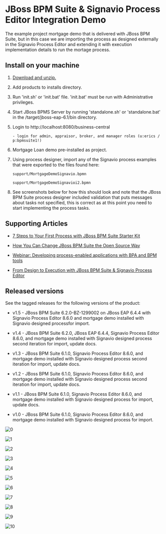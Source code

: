 JBoss BPM Suite & Signavio Process Editor Integration Demo
==========================================================
The example project mortgage demo that is delivered with JBoss BPM Suite, but in this case we are importing
the process as designed externally in the Signavio Process Editor and extending it with execution implementation 
details to run the mortage process.


Install on your machine
-----------------------
1. [Download and unzip.](https://github.com/jbossdemocentral/bpms-mortgage-demo/archive/master.zip)

2. Add products to installs directory.

3. Run 'init.sh' or 'init.bat' file. 'init.bat' must be run with Administrative privileges. 

4. Start JBoss BPMS Server by running 'standalone.sh' or 'standalone.bat' in the <path-to-project>/target/jboss-eap-6.1/bin directory.

5. Login to http://localhost:8080/business-central  

    ```
    - login for admin, appraisor, broker, and manager roles (u:erics / p:bpmsuite1!)
    ```

6. Mortgage Loan demo pre-installed as project.

7. Using process designer, import any of the Signavio process examples that were exported to the files found here:

   ```
   support/MortgageDemoSignavio.bpmn

   support/MortgageDemoSignavioi2.bpmn
   ```

8. See screenshots below for how this should look and note that the JBoss BPM Suite process designer included validation that puts
	 messages about tasks not specified, this is correct as at this point you need to start implementing the process tasks.


Supporting Articles
-------------------
- [7 Steps to Your First Process with JBoss BPM Suite Starter Kit](http://www.schabell.org/2015/08/7-steps-first-process-jboss-bpmsuite-starter-kit.html)

- [How You Can Change JBoss BPM Suite the Open Source Way](http://www.schabell.org/2015/08/howto-change-jboss-bpms-opensource-way.html)

- [Webinar: Developing process-enabled applications with BPA and BPM tools](http://www.schabell.org/2015/07/webinar-developing-jboss-bpms-enabled-apps-with-signavio.html)

- [From Design to Execution with JBoss BPM Suite & Signavio Process Editor](http://www.schabell.org/2015/06/design-to-execution-with-jboss-bpmsuite-signavio.html)


Released versions
-----------------
See the tagged releases for the following versions of the product:

- v1.5 - JBoss BPM Suite 6.2.0-BZ-1299002 on JBoss EAP 6.4.4 with Signavio Process Editor 8.6.0 and mortgage demo installed with Signavio designed processfor import.

- v1.4 - JBoss BPM Suite 6.2.0, JBoss EAP 6.4.4, Signavio Process Editor 8.6.0, and mortgage demo installed with Signavio designed process second iteration for import, update docs.

- v1.3 - JBoss BPM Suite 6.1.0, Signavio Process Editor 8.6.0, and mortgage demo installed with Signavio designed process second iteration for import, update docs.

- v1.2 - JBoss BPM Suite 6.1.0, Signavio Process Editor 8.6.0, and mortgage demo installed with Signavio designed process second iteration for import, update docs.

- v1.1 - JBoss BPM Suite 6.1.0, Signavio Process Editor 8.6.0, and mortgage demo installed with Signavio designed process for import, update docs.

- v1.0 - JBoss BPM Suite 6.1.0, Signavio Process Editor 8.6.0, and mortgage demo installed with Signavio designed process for import.

![0](https://raw.githubusercontent.com/jbossdemocentral/bpms-signavio-integration-demo/master/docs/demo-images/signavio-process-editor.png)

![1](https://raw.githubusercontent.com/jbossdemocentral/bpms-signavio-integration-demo/master/docs/demo-images/1-signavio-create-new.png)

![2](https://raw.githubusercontent.com/jbossdemocentral/bpms-signavio-integration-demo/master/docs/demo-images/2-signavio-name-process.png)

![3](https://raw.githubusercontent.com/jbossdemocentral/bpms-signavio-integration-demo/master/docs/demo-images/3-signavio-import-bpmn.png)

![4](https://raw.githubusercontent.com/jbossdemocentral/bpms-signavio-integration-demo/master/docs/demo-images/4-signavio-file-import.png)

![5](https://raw.githubusercontent.com/jbossdemocentral/bpms-signavio-integration-demo/master/docs/demo-images/5-signavio-bpmn-imported.png)

![6](https://raw.githubusercontent.com/jbossdemocentral/bpms-signavio-integration-demo/master/docs/demo-images/6-signavio-replace-existing.png)

![7](https://raw.githubusercontent.com/jbossdemocentral/bpms-signavio-integration-demo/master/docs/demo-images/7-signavio-imported-results.png)

![8](https://raw.githubusercontent.com/jbossdemocentral/bpms-signavio-integration-demo/master/docs/demo-images/8-signavio-validation-messages.png)

![9](https://raw.githubusercontent.com/jbossdemocentral/bpms-signavio-integration-demo/master/docs/demo-images/9-signavio-description-node.png)

![10](https://raw.githubusercontent.com/jbossdemocentral/bpms-signavio-integration-demo/master/docs/demo-images/10-signavio-credit-service.png)

